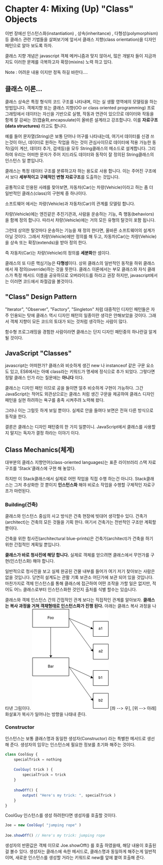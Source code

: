 # Chapter 4: Mixing (Up) "Class" Objects

  이번 장에선 인스턴스화(instantiation) , 상속(inheritance) , 다형성(polymorphism) 등 클래스 관련 기법들을 살펴보기에 앞서서
  클래스 지향(class orientation)을 디자인 패턴으로 알아 보도록 하자.

  클래스 지향 개념은 javascript 객체 메커니즘과 맞지 않아서, 많은 개발자 들이 지금까지도 이러한 문제를 극복하고자 확장(mixins) 노력 하고 있다.

  Note : 어려운 내용 이지만 정독 하길 바란다....

## 클래스 이론...

클래스 상속은 특정 형식의 코드 구조를 나타내며, 이는 실 생활 영역에의 모델링을 하는 방법입니다.
객체지향 또는 클래스 지향(OO or class oriented programming) 프로그래밍에서 데이터는 자신을 기반으로 실행, 작동과 연관이 있으므로
데이터와 작동을 함께 잘 감싸는 것(캡슐화,encapsulate)이 올바른 설계라고 강조합니다.
이를 **자료구조(data structures)** 라고도 합니다.  

예를 들어 문자열(String)은 보통 단어나 어구를 나타내는데, 여기서 데이터를 신경 쓰는것이 아닌, 데이터로 원하는 작업을 하는 것이 관심사이므로
데이터에 적용 가능한 동작(길이 계산, 데이터 추가, 검색등)을 모두 String클래스의 메소드로 설계합니다.
그리하여 우리는 어떠한 문자가 주어 지드라도 데이터와 동작이 잘 정의된 String클래스의 인스턴스 일 뿐입니다.

클래스는 특정 데이터 구조를 분류하고자 하는 용도로 사용 합니다.
이는 주어진 구조에서 보다 **세부적이고 구체적인 변형 자료구조**를 도출하는 것입니다.

공통적으로 인용된 사례를 찾아보면, 자동차(Car)는 차량(Vehicle)이라고 하는 좀 더 일반적인 클래스(class)의 구현체 중 하나이다.

소프트웨어 에서는 차량(Vehicle)과 자동차(Car)의 관계를 모델링 합니다.

차량(Vehicle)에는 엔진같은 추진기관과, 사람을 운송하는 기능, 즉 행동(behaviors)을 함께 정의 합니다.
따라서 차량(Vehicle)에는 거의 모든 유형의 탈것이 포함 됩니다.

그런데 상의한 탈것마다 운송하는 기능을 재 정의 한다면, 올바른 소프트웨어의 설계가 아닐 것이다.
그래서 차량(Vehicle)에만 정의를 해 두고, 자동차(Car)는 차량(Vehicle)을 상속 또는 확장(extends)을 받아 정의 한다.

즉 자동차(Car)는 차량(Vehicle)의 정의를 **세분화**한 셈이다.

클래스의 또 다른 핵심기능은 **다형성**이다.
상위 클래스의 일반적인 동작을 하위 클래스에서 재 정의(override)하는 것을 뜻한다.
클래스 이론에서는 부모 클래스와 자식 클래스가 특정 메서드 이름을 공유하므로 오버라이드를 하라고 권장 하지만, javascript에서는 이러면 코드에서 좌절감을 볼것이다.

## "Class" Design Pattern

"Iterator", "Observer", "Factory", "Singleton" 처럼 대중적인 디자인 패턴들은 자주 인용되는 탓에 클래스 역시 디자인 패턴의 일종이란 생각은 안해보았을 것이다.
그래서 객체 지향이 모든 코드의 토대가 되는 것처럼 생각하는 사람이 많다.

함수형 프로그래밍을 경험한 사람이라면 클래스는 단지 디자인 패턴중의 하나란걸 알게 될 것이다.

## JavaScript "Classes"

javascript는 어떠한가? 클래스와 비슷하게 생긴 new 나 instanceof 같은 구문 요소도 있고, ES6에서는 아예 class라는 키워드가 명세에 정식으로 추가 되었다.
그렇다면 정말 클래스 인가 라는 질문에는 **아니다** 이다.

클래스는 디자인 패턴 이므로 공을 들이면 얼추 비슷하게 구현이 가능하다.
그간 JavaScript는 적어도 외관상으로는 클래스 처럼 생긴 구문을 제공하여 클래스 디자인 패턴을 실현 하려하는 욕구를 충족 시켜주려 노력해 왔다.

그러나 이는 그럴듯 하게 보일 뿐이다.
실제로 안을 들여다 보면은 전혀 다른 방식으로 동작을 한다.

결론은 클래스는 디자인 패턴중의 한 가지 일뿐이니. JavaScript에서 클래스를 사용할지 말지는 독자가 결정 하라는 이야기 이다.


## Class Mechanics(체계)

대부분의 클레스 지향언어(class-oriented languages)는 표준 라이브러리 스택 자료구조를 'Stack'클래스에 구현 해 놓았다.

하지만 이 Stack클래스에서 실제로 어떤 작업을 직접 수행 하는건 아니다.
Stack클래스는 그저 추상화한 것 뿐이지 **인스턴스화** 해야 비로소 작업을 수행할 구제적인 자료구조가 마련된다.

### Building(건축)

클래스와 인스턴스 중심의 사고 방식은 건축 현장에 빗대어 생각할수 있다.
건축가(architect)는 건축의 모든 것들을 기획 한다.
여기서 건축가는 전반적인 구조만 계획할 뿐이다.

건축을 위한 청사진(architectural blue-prints)은 건축가(architect)가 건축을 하기 위한 간접적인 계획일 뿐입니다.

**클래스가 바로 청사진에 해당 합니다.** 실제로 객체를 얻으려면 클래스에서 무언가를 구현(인스턴스화) 해야 합니다.

일반적으로 청사진을 보고 실제 완공된 건물 내부를 들어가 여기 저기 찾아보는 사람은 없을 것입니다.
당연히 설계도는 관활 기록 보관소 어딘가에 보관 되어 있을 것입니다.
마찬가지로 객체 인스턴스를 통해 클래스에 접근하여 어떤 조작을 가할 일은 없지만, 적어도 어느 클래스로부터 인스턴스화한 것인지 출처를 식별 할수는 있습니다.

클래스와 객체 인스턴스 간의 간접적인 관계 보다는 직접적인 관계를 알아보자. **클래스는 복사 과정을 거쳐 객채형태로 인스턴스화가 진행 된다.**
아래는 클래스 복사 과정을 나타낸 그림이다.
![](assets/4-1.png)
[좌 --> 우], [위 --> 아래] 화살표가 복사가 일어나는 방향을 나태내 준다.


### Constructor

인스턴스는 보통 클래스명과 동일한 생성자(Constructor) 라는 특별한 메서드로 생선해 준다.
생성자의 임무는 인스턴스에 필요한 정보를 초기화 해주는 것이다.

```javascript
class CoolGuy {
    specialTrick = nothing

    CoolGuy( trick ) {
        specialTrick = trick
    }

    showOff() {
        output( "Here's my trick: ", specialTrick )
    }
}
```
CoolGuy 인스턴스를 생성 하려한다면 생성자를 호출할 것이다.

```javascript
Joe = new CoolGuy( "jumping rope" )

Joe.showOff() // Here's my trick: jumping rope
```

생성자의 반환값은 객체 이므로 Joe.showOff() 를 호출 하였을때, 해당 내용이 호출된걸 볼수 있다.
생성자는 클래스에 속한 메서드로, 클래스명과 동일하게 해주는게 일반적이며, 새로운 인스턴스를 생성할 거라는 키워드로 new를 앞에 붙여 호출해 준다.
